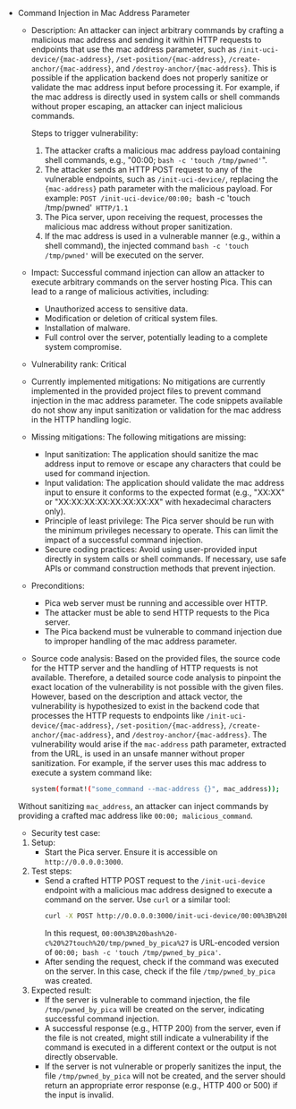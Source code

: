 - Command Injection in Mac Address Parameter

    - Description:
    An attacker can inject arbitrary commands by crafting a malicious mac address and sending it within HTTP requests to endpoints that use the mac address parameter, such as `/init-uci-device/{mac-address}`, `/set-position/{mac-address}`, `/create-anchor/{mac-address}`, and `/destroy-anchor/{mac-address}`. This is possible if the application backend does not properly sanitize or validate the mac address input before processing it. For example, if the mac address is directly used in system calls or shell commands without proper escaping, an attacker can inject malicious commands.

        Steps to trigger vulnerability:
        1. The attacker crafts a malicious mac address payload containing shell commands, e.g., "00:00; `bash -c 'touch /tmp/pwned'`".
        2. The attacker sends an HTTP POST request to any of the vulnerable endpoints, such as `/init-uci-device/`, replacing the `{mac-address}` path parameter with the malicious payload. For example: `POST /init-uci-device/00:00; `bash -c 'touch /tmp/pwned'` HTTP/1.1`
        3. The Pica server, upon receiving the request, processes the malicious mac address without proper sanitization.
        4. If the mac address is used in a vulnerable manner (e.g., within a shell command), the injected command `bash -c 'touch /tmp/pwned'` will be executed on the server.

    - Impact:
    Successful command injection can allow an attacker to execute arbitrary commands on the server hosting Pica. This can lead to a range of malicious activities, including:
        - Unauthorized access to sensitive data.
        - Modification or deletion of critical system files.
        - Installation of malware.
        - Full control over the server, potentially leading to a complete system compromise.

    - Vulnerability rank: Critical

    - Currently implemented mitigations:
    No mitigations are currently implemented in the provided project files to prevent command injection in the mac address parameter. The code snippets available do not show any input sanitization or validation for the mac address in the HTTP handling logic.

    - Missing mitigations:
    The following mitigations are missing:
        - Input sanitization: The application should sanitize the mac address input to remove or escape any characters that could be used for command injection.
        - Input validation: The application should validate the mac address input to ensure it conforms to the expected format (e.g., "XX:XX" or "XX:XX:XX:XX:XX:XX:XX:XX" with hexadecimal characters only).
        - Principle of least privilege: The Pica server should be run with the minimum privileges necessary to operate. This can limit the impact of a successful command injection.
        - Secure coding practices: Avoid using user-provided input directly in system calls or shell commands. If necessary, use safe APIs or command construction methods that prevent injection.

    - Preconditions:
        - Pica web server must be running and accessible over HTTP.
        - The attacker must be able to send HTTP requests to the Pica server.
        - The Pica backend must be vulnerable to command injection due to improper handling of the mac address parameter.

    - Source code analysis:
    Based on the provided files, the source code for the HTTP server and the handling of HTTP requests is not available. Therefore, a detailed source code analysis to pinpoint the exact location of the vulnerability is not possible with the given files.
    However, based on the description and attack vector, the vulnerability is hypothesized to exist in the backend code that processes the HTTP requests to endpoints like `/init-uci-device/{mac-address}`, `/set-position/{mac-address}`, `/create-anchor/{mac-address}`, and `/destroy-anchor/{mac-address}`.
    The vulnerability would arise if the `mac-address` path parameter, extracted from the URL, is used in an unsafe manner without proper sanitization. For example, if the server uses this mac address to execute a system command like:
        ```bash
        system(format!("some_command --mac-address {}", mac_address));
        ```
    Without sanitizing `mac_address`, an attacker can inject commands by providing a crafted mac address like `00:00; malicious_command`.

    - Security test case:
    1. Setup:
        - Start the Pica server. Ensure it is accessible on `http://0.0.0.0:3000`.
    2. Test steps:
        - Send a crafted HTTP POST request to the `/init-uci-device` endpoint with a malicious mac address designed to execute a command on the server. Use `curl` or a similar tool:
          ```bash
          curl -X POST http://0.0.0.0:3000/init-uci-device/00:00%3B%20bash%20-c%20%27touch%20/tmp/pwned_by_pica%27
          ```
          In this request, `00:00%3B%20bash%20-c%20%27touch%20/tmp/pwned_by_pica%27` is URL-encoded version of `00:00; bash -c 'touch /tmp/pwned_by_pica'`.
        - After sending the request, check if the command was executed on the server. In this case, check if the file `/tmp/pwned_by_pica` was created.
    3. Expected result:
        - If the server is vulnerable to command injection, the file `/tmp/pwned_by_pica` will be created on the server, indicating successful command injection.
        - A successful response (e.g., HTTP 200) from the server, even if the file is not created, might still indicate a vulnerability if the command is executed in a different context or the output is not directly observable.
        - If the server is not vulnerable or properly sanitizes the input, the file `/tmp/pwned_by_pica` will not be created, and the server should return an appropriate error response (e.g., HTTP 400 or 500) if the input is invalid.